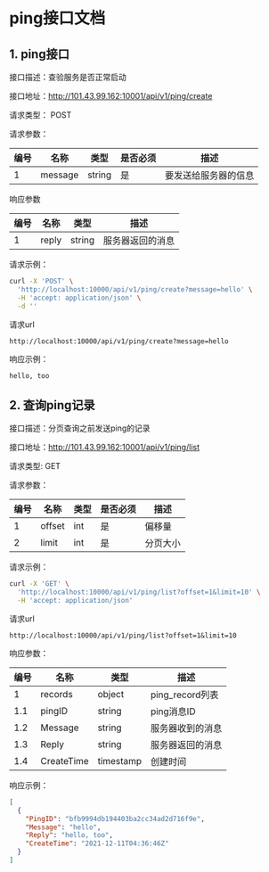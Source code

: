 # ping接口文档

## 1. ping接口

接口描述：查验服务是否正常启动

接口地址：http://101.43.99.162:10001/api/v1/ping/create

请求类型： POST

请求参数：  

| 编号 | 名称    | 类型   | 是否必须 | 描述                 |
| ---- | ------- | ------ | -------- | -------------------- |
| 1    | message | string | 是       | 要发送给服务器的信息 |

响应参数  

| 编号 | 名称  | 类型   | 描述             |
| ---- | ----- | ------ | ---------------- |
| 1    | reply | string | 服务器返回的消息 |

请求示例：
```sh
curl -X 'POST' \
  'http://localhost:10000/api/v1/ping/create?message=hello' \
  -H 'accept: application/json' \
  -d ''
```

请求url
```
http://localhost:10000/api/v1/ping/create?message=hello
```

响应示例：
```
hello, too
```    

## 2. 查询ping记录
接口描述：分页查询之前发送ping的记录

接口地址：http://101.43.99.162:10001/api/v1/ping/list

请求类型: GET

请求参数：  

| 编号 | 名称   | 类型 | 是否必须 | 描述     |
| ---- | ------ | ---- | -------- | -------- |
| 1    | offset | int  | 是       | 偏移量   |
| 2    | limit  | int  | 是       | 分页大小 |

请求示例：
```sh
curl -X 'GET' \
  'http://localhost:10000/api/v1/ping/list?offset=1&limit=10' \
  -H 'accept: application/json'
```

请求url
```
http://localhost:10000/api/v1/ping/list?offset=1&limit=10
```

响应参数：  

| 编号 | 名称       | 类型      | 描述             |
| ---- | ---------- | --------- | ---------------- |
| 1    | records    | object    | ping_record列表  |
| 1.1  | pingID     | string    | ping消息ID       |
| 1.2  | Message    | string    | 服务器收到的消息 |
| 1.3  | Reply      | string    | 服务器返回的消息 |
| 1.4  | CreateTime | timestamp | 创建时间         |


响应示例：
```json
[
  {
    "PingID": "bfb9994db194403ba2cc34ad2d716f9e",
    "Message": "hello",
    "Reply": "hello, too",
    "CreateTime": "2021-12-11T04:36:46Z"
  }
]
```
